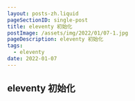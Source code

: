 ```yaml
---
layout: posts-zh.liquid
pageSectionID: single-post
title: eleventy 初始化
postImage: /assets/img/2022/01/07-1.jpg
pageDescription: eleventy 初始化
tags: 
  - eleventy
date: 2022-01-07
---
```


## eleventy 初始化